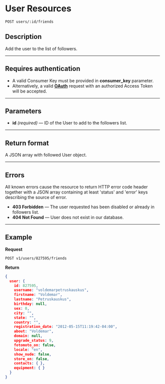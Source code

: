 # User Resources

    POST users/:id/friends

## Description
Add the user to the list of followers.

***

## Requires authentication
* A valid Consumer Key must be provided in **consumer_key** parameter.
* Alternatively, a valid **[OAuth][]** request with an authorized Access Token will be accepted.

***

## Parameters

- **id** _(required)_ — ID of the User to add to the followers list.

***

## Return format
A JSON array with followed User object.

***

## Errors
All known errors cause the resource to return HTTP error code header together with a JSON array containing at least 'status' and 'error' keys describing the source of error.

- **403 Forbidden** — The user requested has been disabled or already in followers list.
- **404 Not Found** — User does not exist in our database.

***

## Example
**Request**

    POST v1/users/827595/friends

**Return**
``` json
{
  user: {
    id: 827595,
    username: "voldemarpetruskauskus",
    firstname: "Voldemar",
    lastname: "Petruskauskus",
    birthday: null,
    sex: 0,
    city: "",
    state: "",
    country: "",
    registration_date: "2012-05-15T11:19:42-04:00",
    about: "Voldemar",
    domain: null,
    upgrade_status: 9,
    fotomoto_on: false,
    locale: "en",
    show_nude: false,
    store_on: false,
    contacts: { },
    equipment: { }
  }
}
```

[OAuth]: https://github.com/500px/api-documentation/tree/master/authentication
[short format]: https://github.com/500px/api-documentation/blob/master/basics/formats_and_terms.md#short-format-1